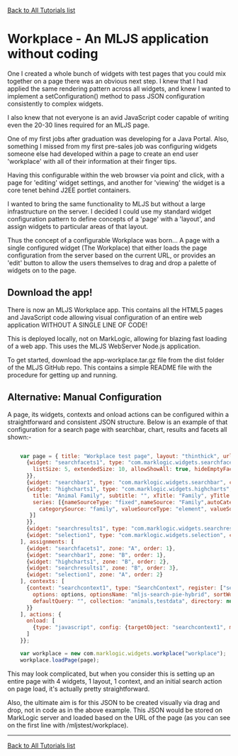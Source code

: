 [Back to All Tutorials list](all.md)
# Workplace - An MLJS application without coding

One I created a whole bunch of widgets with test pages that you could mix together on a page there was an obvious next step.
I knew that I had applied the same rendering pattern across all widgets, and knew I wanted to implement a setConfiguration()
method to pass JSON configuration consistently to complex widgets.

I also knew that not everyone is an avid JavaScript coder capable of writing even the 20-30 lines required for an MLJS page.

One of my first jobs after graduation was developing for a Java Portal. Also, something I missed from my first pre-sales job
was configuring widgets someone else had developed within a page to create an end user 'workplace' with all of their information
at their finger tips.

Having this configurable within the web browser via point and click, with a page for 'editing' widget settings, and another for
'viewing' the widget is a core tenet behind J2EE portlet containers.

I wanted to bring the same functionality to MLJS but without a large infrastructure on the server. I decided I could use my
standard widget configuration pattern to define concepts of a 'page' with a 'layout', and assign widgets to particular areas
of that layout.

Thus the concept of a configurable Workplace was born... A page with a single configured widget (The Workplace) that either loads
the page configuration from the server based on the current URL, or provides an 'edit' button to allow the users themselves to
drag and drop a palette of widgets on to the page.

## Download the app!

There is now an MLJS Workplace app. This contains all the HTML5 pages and JavaScript code allowing visual configuration
of an entire web application WITHOUT A SINGLE LINE OF CODE!

This is deployed locally, not on MarkLogic, allowing for blazing fast loading of a web app. This uses the MLJS WebServer
Node.js application.

To get started, download the app-workplace.tar.gz file from the dist folder of the MLJS GitHub repo. This contains a
simple README file with the procedure for getting up and running.

## Alternative: Manual Configuration

A page, its widgets, contexts and onload actions can be configured within a straightforward and consistent JSON structure. Below
is an example of that configuration for a search page with searchbar, chart, results and facets all shown:-

```javascript

    var page = { title: "Workplace test page", layout: "thinthick", urls: ["/mljstest/workplace/","/mljstest/workplace","/mljstest/workplace.html"], widgets: [
      {widget: "searchfacets1", type: "com.marklogic.widgets.searchfacets", config: {
        listSize: 5, extendedSize: 10, allowShowAll: true, hideEmptyFacets: true
      }},
      {widget: "searchbar1", type: "com.marklogic.widgets.searchbar", config: {}},
      {widget: "highcharts1", type: "com.marklogic.widgets.highcharts", config: {
        title: "Animal Family", subtitle: "", xTitle: "Family", yTitle: "Count", type: "pie",
        series: [{nameSourceType: "fixed",nameSource: "Family",autoCategories: true,categorySourceType: "facet",
          categorySource: "family", valueSourceType: "element", valueSource: null, aggregateFunction: "none"
       }]
      }},
      {widget: "searchresults1", type: "com.marklogic.widgets.searchresults", config: {selectionMode: "append"}},
      {widget: "selection1", type: "com.marklogic.widgets.selection", config: {}}
    ], assignments: [
      {widget: "searchfacets1", zone: "A", order: 1},
      {widget: "searchbar1", zone: "B", order: 1},
      {widget: "highcharts1", zone: "B", order: 2},
      {widget: "searchresults1", zone: "B", order: 3},
      {widget: "selection1", zone: "A", order: 2}
    ], contexts: [
      {context: "searchcontext1", type: "SearchContext", register: ["searchfacets1","searchbar1","highcharts1","searchresults1","selection1"], config: {
        options: options, optionsName: "mljs-search-pie-hybrid", sortWord: "sort",
        defaultQuery: "", collection: "animals,testdata", directory: null, transform: null, format: null
      }}
    ], actions: {
      onload: [
        {type: "javascript", config: {targetObject: "searchcontext1", methodName: "doSimpleQuery", parameters: []}}
      ]
    }};

    var workplace = new com.marklogic.widgets.workplace("workplace");
    workplace.loadPage(page);
```

This may look complicated, but when you consider this is setting up an entire page with 4 widgets, 1 layout, 1 context, and an initial search action on page
load, it's actually pretty straightforward.

Also, the ultimate aim is for this JSON to be created visually via drag and drop, not in code as in the above example. This JSON would be stored on
MarkLogic server and loaded based on the URL of the page (as you can see on the first line with /mljstest/workplace).

- - - -

[Back to All Tutorials list](all.md)
